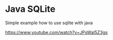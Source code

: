 # Java SQLite

Simple example how to use sqlite with java

https://www.youtube.com/watch?v=JPsWaI5Z3gs